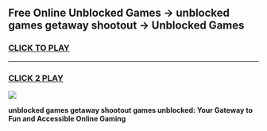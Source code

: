 
## Free Online Unblocked Games → unblocked games getaway shootout → Unblocked Games
<h3>
<a href="https://premium.freeplayer.one?title=unblocked_games_getaway_shootout&ref=21F">CLICK TO PLAY</a></h3>
<hr>

<h3>
<a href="https://premium.freeplayer.one?title=unblocked_games_getaway_shootout&ref=21F">CLICK 2 PLAY</a>
  
</h3>

<a href="https://premium.freeplayer.one?title=unblocked_games_getaway_shootout&ref=21F/"><img src="https://clearcache.store/games.png"></a>


**unblocked games getaway shootout games unblocked: Your Gateway to Fun and Accessible Online Gaming**

